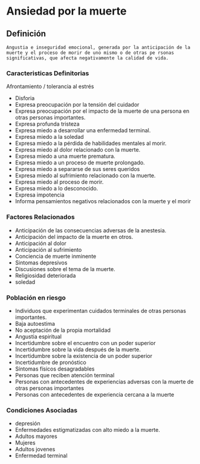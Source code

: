 # Ansiedad por la muerte
## Definición
	Angustia e inseguridad emocional, generada por la anticipación de la muerte y el proceso de morir de uno mismo o de otras pe rsonas significativas, que afecta negativamente la calidad de vida.

### Caracteristicas Definitorias
Afrontamiento / tolerancia al estrés 
   
- Disforia   
- Expresa preocupación por la 
tensión del cuidador   
- Expresa preocupación por el 
impacto de la muerte de una 
persona en otras personas 
importantes.   
- Expresa profunda tristeza   
- Expresa miedo a desarrollar una 
enfermedad terminal.   
- Expresa miedo a la soledad   
- Expresa miedo a la pérdida de 
habilidades mentales al morir.   
- Expresa miedo al dolor 
relacionado con la muerte.    
- Expresa miedo a una muerte 
prematura.   
- Expresa miedo a un proceso de 
muerte prolongado.   
- Expresa miedo a separarse de 
sus seres queridos   
- Expresa miedo al sufrimiento 
relacionado con la muerte.   
- Expresa miedo al proceso de morir.   
- Expresa miedo a lo desconocido.   
- Expresa impotencia   
- Informa pensamientos negativos 
relacionados con la muerte y el 
morir  

### Factores Relacionados
- Anticipación de las 
consecuencias adversas de 
la anestesia.   
- Anticipación del impacto de la 
muerte en otros.   
- Anticipación al dolor   
- Anticipación al sufrimiento   
- Conciencia de muerte inminente   
- Sintomas depresivos   
- Discusiones sobre el tema de la 
muerte.   
- Religiosidad deteriorada   
- soledad

### Población en riesgo
- Individuos que experimentan 
cuidados terminales de otras 
personas importantes.  
- Baja autoestima  
- No aceptación de la propia 
mortalidad   
- Angustia espiritual   
- Incertidumbre sobre el encuentro 
con un poder superior   
- Incertidumbre sobre la vida 
después de la muerte.   
- Incertidumbre sobre la existencia 
de un poder superior   
- Incertidumbre de pronóstico   
- Síntomas físicos desagradables  
- Personas que reciben atención 
terminal  
- Personas con antecedentes de 
experiencias adversas con la 
muerte de otras personas 
importantes   
- Personas con antecedentes de 
experiencia cercana a la 
muerte

### Condiciones Asociadas
- depresión   
- Enfermedades estigmatizadas 
con alto miedo a la muerte.  
- Adultos mayores   
- Mujeres   
- Adultos jovenes  
- Enfermedad terminal   
 